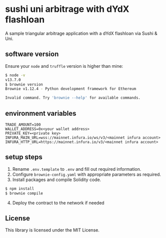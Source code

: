 # sushi uni arbitrage with dYdX flashloan

A sample triangular arbitrage application with a dYdX flashloan via Sushi & Uni.
 
## software version

Ensure your `node` and `truffle` version is higher than mine:
```sh
$ node -v
v13.7.0
$ brownie version
Brownie v1.12.4 - Python development framework for Ethereum

Invalid command. Try 'brownie --help' for available commands.
```
   
## environment variables
 
```
TRADE_AMOUNT=100
WALLET_ADDRESS=0x<your wallet address>
PRIVATE_KEY=<private key>
INFURA_MAIN_URL=wss://mainnet.infura.io/ws/v3/<mainnet infura account>
INFURA_HTTP_URL=https://mainnet.infura.io/v3/<mainnet infura account>
```
 
## setup steps
  
1. Rename `.env.template` to `.env` and fill out required information. 
2. Configure `brownie-config.yaml` with appropriate parameters as required. 
3. Install packages and compile Solidity code.
```sh
$ npm install
$ brownie compile
```
4. Deploy the contract to the network if needed
  
## License

This library is licensed under the MIT License.
